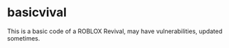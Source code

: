 # basicvival
This is a basic code of a ROBLOX Revival, may have vulnerabilities, updated sometimes.
